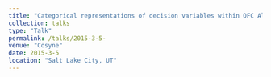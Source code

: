 ```yaml
---
title: "Categorical representations of decision variables within OFC Alexander Vaughan, Junya Hirokawa, Adam Kepecs, Cold Spring Harbor Laboratory . . . ."
collection: talks
type: "Talk"
permalink: /talks/2015-3-5- 
venue: "Cosyne"
date: 2015-3-5
location: "Salt Lake City, UT"
---
```

